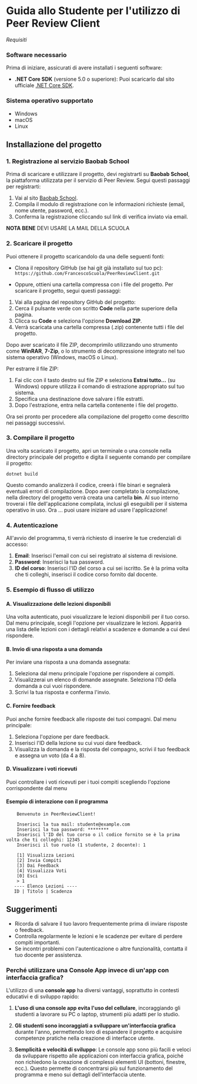 ﻿
# Guida allo Studente per l'utilizzo di Peer Review Client

*Requisiti*

### Software necessario
Prima di iniziare, assicurati di avere installati i seguenti software:

- **.NET Core SDK** (versione 5.0 o superiore): Puoi scaricarlo dal sito ufficiale [.NET Core SDK](https://dotnet.microsoft.com/download).

### Sistema operativo supportato
- Windows
- macOS
- Linux

## Installazione del progetto

### 1. Registrazione al servizio Baobab School 
Prima di scaricare e utilizzare il progetto, devi registrarti su **Baobab School**, la piattaforma utilizzata per il servizio di Peer Review. 
Segui questi passaggi per registrarti: 
1. Vai al sito [Baobab School](https://www.baobab.school/it/user/registrati). 
2. Compila il modulo di registrazione con le informazioni richieste (email, nome utente, password, ecc.). 
3. Conferma la registrazione cliccando sul link di verifica inviato via email.

**NOTA BENE**  DEVI USARE LA MAIL DELLA SCUOLA

### 2. Scaricare il progetto
Puoi ottenere il progetto scaricandolo da una delle seguenti fonti:
- Clona il repository GitHub (se hai git già installato sul tuo pc): 
 `https://github.com/FrancescoScuola/PeerReviewClient.git`
 
-   Oppure, ottieni una cartella compressa con i file del progetto.  Per scaricare il progetto, segui questi passaggi:

1. Vai alla pagina del repository GitHub del progetto:
2. Cerca il pulsante verde con scritto **Code** nella parte superiore della pagina.
3. Clicca su **Code** e seleziona l'opzione **Download ZIP**.
4. Verrà scaricata una cartella compressa (.zip) contenente tutti i file del progetto.

Dopo aver scaricato il file ZIP, decomprimilo utilizzando uno strumento come **WinRAR**, **7-Zip**, o lo strumento di decompressione integrato nel tuo sistema operativo (Windows, macOS o Linux).

Per estrarre il file ZIP:
1. Fai clic con il tasto destro sul file ZIP e seleziona **Estrai tutto...** (su Windows) oppure utilizza il comando di estrazione appropriato sul tuo sistema.
2. Specifica una destinazione dove salvare i file estratti.
3. Dopo l'estrazione, entra nella cartella contenente i file del progetto.

Ora sei pronto per procedere alla compilazione del progetto come descritto nei passaggi successivi.

### 3. Compilare il progetto

Una volta scaricato il progetto, apri un terminale o una console nella directory principale del progetto e digita il seguente comando per compilare il progetto:

    dotnet build
Questo comando analizzerà il codice, creerà i file binari e segnalerà eventuali errori di compilazione. Dopo aver completato la compilazione, nella directory del progetto verrà creata una cartella **bin**. Al suo interno troverai i file dell'applicazione compilata, inclusi gli eseguibili per il sistema operativo in uso.
Ora ... puoi usare iniziare ad usare l'applicazione!

### 4. Autenticazione

All'avvio del programma, ti verrà richiesto di inserire le tue credenziali di accesso:

1.  **Email**: Inserisci l'email con cui sei registrato al sistema di revisione.
2.  **Password**: Inserisci la tua password.
3.  **ID del corso**: Inserisci l'ID del corso a cui sei iscritto. Se è la prima volta che ti colleghi, inserisci il codice corso fornito dal docente.

### 5. Esempio di flusso di utilizzo

#### A. Visualizzazione delle lezioni disponibili

Una volta autenticato, puoi visualizzare le lezioni disponibili per il tuo corso. Dal menu principale, scegli l'opzione per visualizzare le lezioni. Apparirà una lista delle lezioni con i dettagli relativi a scadenze e domande a cui devi rispondere.

#### B. Invio di una risposta a una domanda

Per inviare una risposta a una domanda assegnata:

1.  Seleziona dal menu principale l'opzione per rispondere ai compiti.
2.  Visualizzerai un elenco di domande assegnate. Seleziona l'ID della domanda a cui vuoi rispondere.
3.  Scrivi la tua risposta e conferma l'invio.

#### C. Fornire feedback

Puoi anche fornire feedback alle risposte dei tuoi compagni. Dal menu principale:

1.  Seleziona l'opzione per dare feedback.
2.  Inserisci l'ID della lezione su cui vuoi dare feedback.
3.  Visualizza la domanda e la risposta del compagno, scrivi il tuo feedback e assegna un voto (da 4 a 8).

#### D. Visualizzare i voti ricevuti

Puoi controllare i voti ricevuti per i tuoi compiti scegliendo l'opzione corrispondente dal menu

#### Esempio di interazione con il programma

        Benvenuto in PeerReviewClient!
        
        Inserisci la tua mail: studente@example.com
        Inserisci la tua password: ********
        Inserisci l'ID del tuo corso o il codice fornito se è la prima volta che ti colleghi: 12345
        Inserisci il tuo ruolo (1 studente, 2 docente): 1
        
        [1] Visualizza Lezioni
        [2] Invia Compiti
        [3] Dai Feedback
        [4] Visualizza Voti
        [0] Esci
        > 1
       ---- Elenco Lezioni ---- 
       ID | Titolo | Scadenza

## Suggerimenti

-   Ricorda di salvare il tuo lavoro frequentemente prima di inviare risposte o feedback.
-   Controlla regolarmente le lezioni e le scadenze per evitare di perdere compiti importanti.
-   Se incontri problemi con l'autenticazione o altre funzionalità, contatta il tuo docente per assistenza.

###  Perché utilizzare una Console App invece di un'app con interfaccia grafica?

L'utilizzo di una **console app** ha diversi vantaggi, soprattutto in contesti educativi e di sviluppo rapido:
       
1. **L'uso di una console app evita l'uso del cellulare**, incoraggiando gli studenti a lavorare su PC o laptop, strumenti più adatti per lo studio.

2. **Gli studenti sono incoraggiati a sviluppare un'interfaccia grafica** durante l'anno, permettendo loro di espandere il progetto e acquisire competenze pratiche nella creazione di interfacce utente.

3.  **Semplicità e velocità di sviluppo**: Le console app sono più facili e veloci da sviluppare rispetto alle applicazioni con interfaccia grafica, poiché non richiedono la creazione di complessi elementi UI (bottoni, finestre, ecc.). Questo permette di concentrarsi più sul funzionamento del programma e meno sui dettagli dell'interfaccia utente.






